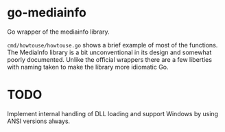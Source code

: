 go-mediainfo
============

Go wrapper of the mediainfo library.

`cmd/howtouse/howtouse.go` shows a brief example of most of the functions. The MediaInfo library is a bit unconventional
in its design and somewhat poorly documented.
Unlike the official wrappers there are a few liberties with naming taken to make the library more idiomatic Go.

TODO
====

Implement internal handling of DLL loading and support Windows by using ANSI versions always.
